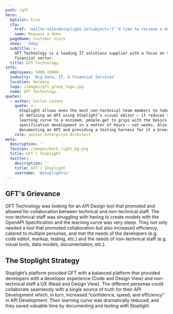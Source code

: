 ```yaml
---
path: /gft
hero:
  bgColor: blue
  cta:
    href: 'mailto:sales@stoplight.io?subject="I''d like to recieve a demo"'
    name: Request a demo
  pageName: Customer Story
  skew: '-3deg'
  subtitle: >-
    GFT Technology is a leading IT solutions supplier with a focus on the
    financial sector.
  title: GFT Technology
info:
  employees: 5000-10000
  industry: 'Big Data, IT, & Financial Services'
  location: Germany
  logo: /images/gft_group_logo.jpg
  name: GFT Technology
quotes:
  - author: Carlos Lozano
    quote: >-
      Stoplight allows even the most non-technical team members to take a shot
      at defining an API using Stoplight’s visual editor — it reduces the
      learning curve to a minimum, people get to grips with the basics of API
      specification development in a matter of hours — not weeks. Also, it makes
      documenting an API and providing a testing harness for it a breeze.
    role: Senior Enterprise Architect
meta:
  description: ''
  favicon: /images/mark_light_bg.png
  title: GFT | Stoplight
  twitter:
    description: ''
    title: GFT | Stoplight
    username: '@stoplightio'
---
```


## GFT's Grievance

GFT Technology was looking for an API Design tool that promoted and allowed for collaboration between technical and non-technical staff. The non-technical staff was struggling with having to create models with the OpenAPI Specification and the learning curve was very steep. They not only needed a tool that promoted collaboration but also increased efficiency, catered to multiple personas, and met the needs of the developers (e.g. code editor, markup, testing, etc.) and the needs of non-technical staff (e.g. visual tools, data models, documentation, etc.).

## The Stoplight Strategy

Stoplight’s platform provided GFT with a balanced platform that provided developers with a developer experience (Code and Design View) and non-technical staff a UX (Read and Design View). The different personas could collaborate seamlessly with a single source of truth for their API Development which, in turn, increased “confidence, speed, and efficiency” in API Development. Their learning curve was dramatically reduced, and they saved valuable time by documenting and testing with Stoplight.
